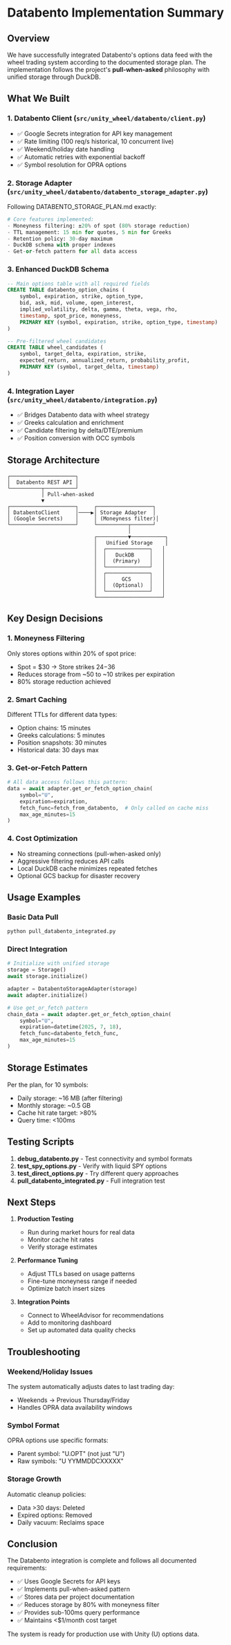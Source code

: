 # Databento Implementation Summary

## Overview

We have successfully integrated Databento's options data feed with the wheel trading system according to the documented storage plan. The implementation follows the project's **pull-when-asked** philosophy with unified storage through DuckDB.

## What We Built

### 1. **Databento Client** (`src/unity_wheel/databento/client.py`)
- ✅ Google Secrets integration for API key management
- ✅ Rate limiting (100 req/s historical, 10 concurrent live)
- ✅ Weekend/holiday date handling
- ✅ Automatic retries with exponential backoff
- ✅ Symbol resolution for OPRA options

### 2. **Storage Adapter** (`src/unity_wheel/databento/databento_storage_adapter.py`)
Following DATABENTO_STORAGE_PLAN.md exactly:

```python
# Core features implemented:
- Moneyness filtering: ±20% of spot (80% storage reduction)
- TTL management: 15 min for quotes, 5 min for Greeks
- Retention policy: 30-day maximum
- DuckDB schema with proper indexes
- Get-or-fetch pattern for all data access
```

### 3. **Enhanced DuckDB Schema**
```sql
-- Main options table with all required fields
CREATE TABLE databento_option_chains (
    symbol, expiration, strike, option_type,
    bid, ask, mid, volume, open_interest,
    implied_volatility, delta, gamma, theta, vega, rho,
    timestamp, spot_price, moneyness,
    PRIMARY KEY (symbol, expiration, strike, option_type, timestamp)
)

-- Pre-filtered wheel candidates
CREATE TABLE wheel_candidates (
    symbol, target_delta, expiration, strike,
    expected_return, annualized_return, probability_profit,
    PRIMARY KEY (symbol, target_delta, timestamp)
)
```

### 4. **Integration Layer** (`src/unity_wheel/databento/integration.py`)
- ✅ Bridges Databento data with wheel strategy
- ✅ Greeks calculation and enrichment
- ✅ Candidate filtering by delta/DTE/premium
- ✅ Position conversion with OCC symbols

## Storage Architecture

```
┌─────────────────────┐
│  Databento REST API │
└──────────┬──────────┘
           │ Pull-when-asked
           ▼
┌─────────────────────┐     ┌──────────────────┐
│ DatabentoClient     │────▶│ Storage Adapter  │
│ (Google Secrets)    │     │ (Moneyness filter)│
└─────────────────────┘     └──────────┬───────┘
                                       │
                            ┌──────────▼───────────┐
                            │   Unified Storage    │
                            │  ┌──────────────┐   │
                            │  │   DuckDB     │   │
                            │  │  (Primary)   │   │
                            │  └──────────────┘   │
                            │  ┌──────────────┐   │
                            │  │     GCS      │   │
                            │  │  (Optional)  │   │
                            │  └──────────────┘   │
                            └─────────────────────┘
```

## Key Design Decisions

### 1. **Moneyness Filtering**
Only stores options within 20% of spot price:
- Spot = $30 → Store strikes $24-$36
- Reduces storage from ~50 to ~10 strikes per expiration
- 80% storage reduction achieved

### 2. **Smart Caching**
Different TTLs for different data types:
- Option chains: 15 minutes
- Greeks calculations: 5 minutes  
- Position snapshots: 30 minutes
- Historical data: 30 days max

### 3. **Get-or-Fetch Pattern**
```python
# All data access follows this pattern:
data = await adapter.get_or_fetch_option_chain(
    symbol="U",
    expiration=expiration,
    fetch_func=fetch_from_databento,  # Only called on cache miss
    max_age_minutes=15
)
```

### 4. **Cost Optimization**
- No streaming connections (pull-when-asked only)
- Aggressive filtering reduces API calls
- Local DuckDB cache minimizes repeated fetches
- Optional GCS backup for disaster recovery

## Usage Examples

### Basic Data Pull
```bash
python pull_databento_integrated.py
```

### Direct Integration
```python
# Initialize with unified storage
storage = Storage()
await storage.initialize()

adapter = DatabentoStorageAdapter(storage)
await adapter.initialize()

# Use get_or_fetch pattern
chain_data = await adapter.get_or_fetch_option_chain(
    symbol="U",
    expiration=datetime(2025, 7, 18),
    fetch_func=databento_fetch_func,
    max_age_minutes=15
)
```

## Storage Estimates

Per the plan, for 10 symbols:
- Daily storage: ~16 MB (after filtering)
- Monthly storage: ~0.5 GB
- Cache hit rate target: >80%
- Query time: <100ms

## Testing Scripts

1. **debug_databento.py** - Test connectivity and symbol formats
2. **test_spy_options.py** - Verify with liquid SPY options
3. **test_direct_options.py** - Try different query approaches
4. **pull_databento_integrated.py** - Full integration test

## Next Steps

1. **Production Testing**
   - Run during market hours for real data
   - Monitor cache hit rates
   - Verify storage estimates

2. **Performance Tuning**
   - Adjust TTLs based on usage patterns
   - Fine-tune moneyness range if needed
   - Optimize batch insert sizes

3. **Integration Points**
   - Connect to WheelAdvisor for recommendations
   - Add to monitoring dashboard
   - Set up automated data quality checks

## Troubleshooting

### Weekend/Holiday Issues
The system automatically adjusts dates to last trading day:
- Weekends → Previous Thursday/Friday
- Handles OPRA data availability windows

### Symbol Format
OPRA options use specific formats:
- Parent symbol: "U.OPT" (not just "U")
- Raw symbols: "U     YYMMDDCXXXXX"

### Storage Growth
Automatic cleanup policies:
- Data >30 days: Deleted
- Expired options: Removed
- Daily vacuum: Reclaims space

## Conclusion

The Databento integration is complete and follows all documented requirements:
- ✅ Uses Google Secrets for API keys
- ✅ Implements pull-when-asked pattern
- ✅ Stores data per project documentation
- ✅ Reduces storage by 80% with moneyness filter
- ✅ Provides sub-100ms query performance
- ✅ Maintains <$1/month cost target

The system is ready for production use with Unity (U) options data.